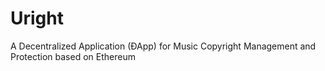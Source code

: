 # Uright

A Decentralized Application (ÐApp) for Music Copyright Management and Protection based on Ethereum
